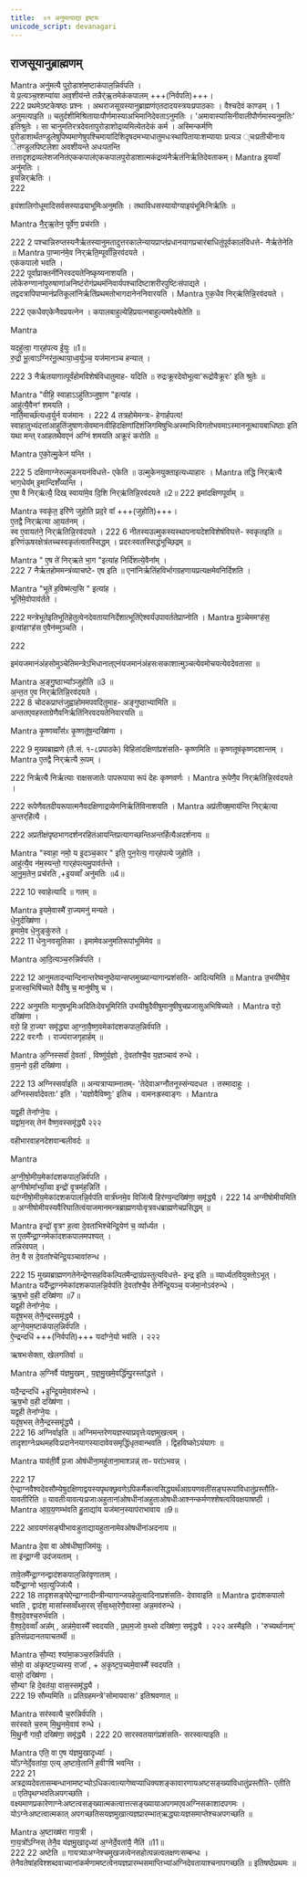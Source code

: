 ```yaml
---
title:  ०१ अनुमत्याद्या इष्टयः
unicode_script: devanagari
---
```


## राजसूयानुब्राह्मणम्‌

Mantra
अनु॑मत्यै पुरो॒डाश॑म॒ष्टाक॑पाल॒न्निर्व॑पति ।  
ये प्र॒त्यञ्च॒श्शम्या॑या अव॒शीय॑न्ते तन्नैर्॑ऋ॒तमेक॑कपालम् +++(निर्वपति)+++।  
222
प्रथमेऽष्टकेषष्ठः प्रश्नः ।
अथराजसूयस्यानुब्राह्मणंएतदादयस्त्रयःप्रपाठकाः । वैश्चदेवं काण्डम् ।
1 अनुमत्याइति ॥ चतुर्दशीमिश्रितायाःपौर्णमास्याअभिमानिदेवताऽनुमतिः । 'अमावास्यासिनीवालीपौर्णमास्यनुमतिः' इतिश्रुतेः । सा चानुमतिरत्रदेवतापुरोडाशोद्रव्यमित्येतदेकं कर्म । अस्मिन्कर्मणि पुरोडाशार्थंतण्डुलेषुपिष्यमाणेषुपश्चिमायांदिशिदृषदमभ्याधातुमधःस्थापितायाःशम्यायाः प्रत्यञ ्चःप्रतीचीनाःय ेतण्डुलपिष्टलेशा अवशीयन्ते अधःपतन्ति                          तत्तादृशद्रव्यलेशजनितंएककपालंएककपालपुरोडाशात्मकंद्रव्यंनैर्ऋतंनिर्ऋतिदेवताकम्।
Mantra
इ॒यव्वाँ अनु॑मतिः ।  
इ॒यन्निर्‌ऋ॑तिः ।  
222

इयंशालिगोधूमादिसर्वसस्याढ्याभूमिःअनुमतिः । तथाविधसस्यायोग्याइयंभूमिःनिर्ऋतिः ॥

Mantra
नै॒र्॒ऋ॒तेन॒ पूर्वे॑ण॒ प्रच॑रति ।  

222
2 पश्चान्निरुप्तस्यनैर्ऋतस्यानुमतादुत्तरकालेन्यायप्राप्तंप्रधानयागप्रचारंबाधितुंपूर्वकालंविधत्ते- नैर्ऋतेनेति ॥
Mantra
पा॒प्मान॑मे॒व निर्‌ऋ॑ति॒म्पूर्वा᳚न्नि॒रव॑दयते ।  
एक॑कपालो भवति ।  
222
पूर्वांप्राक्तनींनिरवदयतेनिष्कृष्यनाशयति । लोकेरुग्णानांपुरुषाणांअनिष्टंरोगंप्रथमंनिवार्यपश्चादिष्टाशरीरपुष्टिःसंपाद्यते । तद्वदत्रापिपाप्मानंप्रतिकूलांनिर्ऋतिंप्रथमतोभागदानेननिवारयति ।
Mantra
ए॒क॒धैव निर्‌ऋ॑तिन्नि॒रव॑दयते ।  

222
एकधैवएकेनैवप्रयत्नेन । कपालबाहुल्येहिप्रयत्नबाहुल्यमपेक्ष्येतेति ॥

Mantra

यदहु॑त्वा॒ गार्‌ह॑पत्य ई॒युः ॥1॥  
रु॒द्रो भू॒त्वाऽग्निर॑नू॒त्थाया॒ध्व॒र्युञ्च॒ यज॑मानञ्च हन्यात् ।  

222
3 नैर्ऋतयागात्पूर्वंहोमविशेषंविधातुमाह- यदिति ॥ रुद्रःक्रूरदेवोभूत्वा'रूद्रोवैक्रूरः' इति श्रुतेः ॥

Mantra
"वीहि॒ स्वाहाऽऽहु॑तिञ्जुषा॒ण "इत्या॑ह ।  
आहु॑त्यै॒वैनꣳ॑ शमयति ।  
नार्ति॒मार्च्छ॑त्यध्व॒र्युर्न यज॑मानः ।
222
4 तत्रहोमेमन्त्रः- हेगार्हपत्य! स्वाहातुभ्यंदत्तांआहुतिंजुषाणःसेवमानःवीहिदक्षिणांदिशंजिगमिषुभिःअस्माभिःविगतोभवमाऽस्माननूत्थायबाधिष्ठाः इति यथा मन्त् रआहतथैवएनं अग्निं शमयति अक्रूरं करोति ॥

Mantra
ए॒को॒ल्मु॒केन॑ यन्ति ।  

222
5 दक्षिणाग्नेरुल्मुकनयनंविधत्ते- एकेति ॥ उल्मुकेनयुक्ताइत्यध्याहारः ।
Mantra
तद्धि निर्‌ऋ॑त्यै भाग॒धेय᳚म् इ॒मान्दिशँ॑य्यन्ति ।  
ए॒षा वै निर्‌ऋ॑त्यै॒ दिख् स्वाया॑मे॒व दि॒शि निर्‌ऋ॑तिन्नि॒रव॑दयते ॥2॥
222
इमांदक्षिणपूर्वाम् ॥

Mantra
स्वकृ॑त॒ इरि॑णे जुहोति प्रद॒रे वा᳚ +++(जुहोति)+++।  
ए॒तद्वै निर्‌ऋ॑त्या आ॒यत॑नम् ।  
स्व ए॒वायत॑ने॒ निर्‌ऋ॑तिन्नि॒रव॑दयते ।
222
6 नीतस्यउल्मुकस्यस्थापनायदेशविशेषंविघत्ते- स्वकृतइति ॥ इरिणंऊषरक्षेत्रंतच्चस्वकृतंत्वतस्सिद्धम् । प्रदरःस्वतस्सिद्धंभूच्छिद्रम् ॥

Mantra
" ए॒ष ते॑ निर्‌ऋते भा॒ग "इत्या॑ह  निर्दि॑शत्ये॒वैना᳚म् ।  
222
7 नैर्ऋतहोममन्त्रंव्याचष्टे- एष इति ॥ एनांनिर्ऋतिंहविर्भागग्रहणायप्रत्यक्षमेवनिर्दिशति ।

Mantra
"भूते॑ ह॒विष्म॑त्य॒सि " इत्या॑ह ।  
भूति॑मे॒वोपाव॑र्तते ।

222
मन्त्रेभूतेइतिभूतिहेतुत्वेनदेवतायानिर्देशात्भूतिंऐश्वर्यंउपावर्ततेप्राप्नोति ।
Mantra
मु॒ञ्चेममꣳह॑स॒ इत्या॑हाꣳह॑स ए॒वैन॑म्मुञ्चति ।  

222

इमंयजमानंअंहसोमुञ्चेतिमन्त्रेऽभिधानात्एनंयजमानंअंहसःसकाशात्मुञ्चत्येवमोचयत्येवदेवतासा ॥

Mantra
अ॒ङ्गु॒ष्ठाभ्या᳚ञ्जुहोति ॥3 ॥  
अ॒न्त॒त ए॒व निर्‌ऋ॑तिन्नि॒रव॑दयते ।  
222
8 चोदकप्राप्तंजुह्वाहोममपवदितुमाह- अङ्गुष्ठाभ्यामिति ॥ अन्ततएवहस्ताग्रेणैवनिर्ऋतिंनिरवदयतेनिवारयति ॥

Mantra
कृ॒ष्णव्वाँस॑ᳵ कृ॒ष्णतू॑ष॒न्दख्षि॑णा ।  

222
9 मुख्यब्राह्मणे (तै.सं. १-८प्रपाठके) विहितांदक्षिणांप्रशंसति- कृष्णमिति ॥ कृष्णतूषंकृष्णदशान्तम् ।
Mantra
ए॒तद्वै निर्‌ऋ॑त्यै रू॒पम् ।  

222
निर्ऋत्यै निर्ऋत्याः राक्षसजातेः पापरूपाया रूपं देहः कृष्णवर्णः ।
Mantra
रू॒पेणै॒व निर्‌ऋ॑तिन्नि॒रव॑दयते ।  

222
रूपेणैवतदीयरूपात्मनैवदक्षिणाद्रव्येणनिर्ऋतिंविनाशयति ।
Mantra
अप्र॑तीख्ष॒माय॑न्ति निर्‌ऋ॑त्या अ॒न्तर्‌हि॑त्यै ।  

222
अप्रतीक्षंपृष्ठभागदर्शनरहितंआयन्तिप्रत्यागच्छन्तिअन्तर्हित्यैअदर्शनाय ॥

Mantra
"स्वाहा॒ नमो॒ य इ॒दञ्च॒कार " इति॒ पुन॒रेत्य॒ गार्‌ह॑पत्ये जुहोति ।  
आहु॑त्यै॒व न॑म॒स्यन्तो॒ गार्‌ह॑पत्यमु॒पाव॑र्तन्ते ।  
आ॒नु॒म॒तेन॒ प्रच॑रति ,+इ॒यव्वाँ अनु॑मतिः ॥4॥  

222
10 स्वाहेत्यादि ॥ गतम् ॥

Mantra
इ॒यमे॒वास्मै॑ रा॒ज्यमनु॑ मन्यते ।  
धे॒नुर्दख्षि॑णा ।  
इ॒मामे॒व धे॒नुङ्कु॑रुते ।  
222
11 धेनुःनवसूतिका । इमामेवअनुमतिरूपांभूमिमेव ॥

Mantra
आ॒दि॒त्यञ्च॒रुन्निर्व॑पति ।  

222
12 आनुमतादन्यान्दिनान्तरेष्वनुष्ठेयान्सप्तमुख्यान्यागान्प्रशंसति- आदित्यमिति ॥
Mantra
उ॒भयी᳚ष्वे॒व प्र॒जास्व॒भिषि॑च्यते दैवी॑षु च॒ मानु॑षीषु च ।  

222
अनुमतिः मानुषभूमिःअदितिःदेवभूमिरिति उभयीषुदैवीषुमानुषीषुचप्रजासुअभिषिच्यते ।
Mantra
वरो॒ दख्षि॑णा ।  
वरो॒ हि रा॒ज्यꣳ समृ॑द्ध्या  आ॒ग्ना॒वै॒ष्ण॒वमेका॑दशकपाल॒न्निर्व॑पति ।  
222
वरःगौः । राज्यंराजगृहार्हम् ॥

Mantra
अ॒ग्निस्सर्वा॑ दे॒वताः᳚ , विष्णु॑र्य॒ज्ञो , दे॒वता᳚श्चै॒व य॒ज्ञञ्चाव॑ रुन्धे ।  
वा॒म॒नो व॒ही दख्षि॑णा ।  

222
13 अग्निस्सर्वाइति ॥ अन्यत्राप्याम्नातम्- 'तेदेवाअग्नौतनूस्संन्यदधत । तस्मादाहुः । अग्निस्सर्वादेवताः' इति । 'यज्ञोवैविष्णुः' इतिच । वामनःह्रस्वाङ्गः ।
Mantra

यद्व॒ही  तेना᳚ग्ने॒यः ।  
यद्वा॑म॒नस्  तेन॑ वैष्ण॒वस्समृ॑द्ध्यै
२२२

वहीभारवाहनदेशवान्बलीवर्दः ॥

Mantra

अ॒ग्नी॒षो॒मीय॒मेका॑दशकपाल॒न्निर्व॑पति ।  
अ॒ग्नीषोमा᳚भ्याँ॒व्वा इन्द्रो॑ वृ॒त्रम॑ह॒न्निति॑ ।  
यद॑ग्नीषो॒मीय॒मेका॑दशकपालन्नि॒र्वप॑ति वार्त्र॑घ्नमे॒व विजि॑त्यै हिर॑ण्य॒न्दख्षि॑णा॒ समृ॑द्ध्यै ।
222
14 अग्नीषोमीयमिति ॥ अग्नीषोमीयस्यवैरिघातित्वंयाजमानमन्त्रब्राह्मणयोःवृत्रवधब्राह्मणेचप्रसिद्धम् ॥

Mantra
इन्द्रो॑ वृ॒त्रꣳ ह॒त्वा  दे॒वता॑भिश्चेन्द्रि॒येण॑ च॒ व्या᳚र्ध्यत ।  
स ए॒तमै᳚न्द्रा॒ग्नमेका॑दशकपालमपश्यत् ।  
तन्निर॑वपत् ।  
तेन॒ वै स दे॒वता᳚श्चेन्द्रि॒यञ्चावा॑रुन्ध ।  

222
15 मुख्यब्राह्मणगतेनेन्द्रेणसहविकल्पितमैन्द्राग्रंप्रस्तुत्यविधत्ते- इन्द्र इति ॥ व्यार्ध्यतवियुक्तोऽभूत् ।
Mantra
यदै᳚न्द्रा॒ग्नमेका॑दशकपालन्नि॒र्वप॑ति  दे॒वता᳚श्चै॒व तेने᳚न्द्रि॒यञ्च॒ यज॑मा॒नोऽव॑रुन्धे ।  
ऋ॒ष॒भो व॒ही दख्षि॑णा ॥7॥  
यद्व॒ही  तेना᳚ग्ने॒यः ।  
यदृ॑ष॒भस्  तेनै॒न्द्रस्समृ॑द्ध्यै ।  
आ॒ग्ने॒यम॒ष्टाक॑पाल॒न्निर्व॑पति ।  
ऐ॒न्द्रन्दधि॑ +++(निर्वपति)+++ यदा᳚ग्ने॒यो भव॑ति ।
२२२

ऋषभःसेक्ता, खेलगतिर्वा ॥

Mantra
अ॒ग्निर्वै य॑ज्ञमु॒खम् , य॒ज्ञ॒मु॒खमे॒वर्द्धि॑म्पु॒रस्ता᳚द्धत्ते ।  

यदै॒न्द्रन्दधि॑ +इ॒न्द्रि॒यमे॒वाव॑रुन्धे ।  
ऋ॒ष॒भो व॒ही दख्षि॑णा ।  
यद्व॒ही   तेना᳚ग्ने॒यः ।  
यदृ॑ष॒भस्  तेनै॒न्द्रस्समृ॑द्ध्यै ।  
222
16 अग्निर्वाइति ॥ अग्निमन्तरेणयज्ञस्याप्रवृत्तेःयज्ञमुखत्वम् । तादृशाग्नेःप्रथमहविःप्रदानेनयागस्यादावेवसमृद्धिंधृतवान्भवति । द्विहविष्कोऽयंयागः ॥

Mantra
याव॑ती॒र्वै प्र॒जा ओष॑धीना॒महु॑ताना॒माश्ञन्न्॑  ताᳶ परा॑ऽभवन्न् ।  

222
17 ऐन्द्राग्नवैश्वदेवसौम्येषुदक्षिणाद्वयस्यपृथक्छ्रवणेऽपिकर्मैकत्वसिद्ध्यर्थंआग्रयणवतींसङ्घरूपांविधातुंप्रस्तौति- यावतीरिति ॥
यावतीःयावत्यःप्रजाःअहुतानांओषधीनांअहुताओषधीःआश्नन्कर्मणश्शेषत्वविवक्षयाषष्ठी ।
Mantra
आ॒ग्र॒य॒णम्भ॑वति हु॒ताद्या॑य  यज॑मान॒स्याप॑राभावाय ॥9॥  

222
आग्रयणंसङ्घीभावःहुताद्यायहुतानामेवओषधीनांअदनाय ॥

Mantra
दे॒वा वा ओष॑धीष्वा॒जिम॑युः ।  
ता इ॑न्द्रा॒ग्नी उद॑जयताम् ।  

तावे॒तमै᳚न्द्रा॒ग्नन्द्वाद॑शकपाल॒न्निर॑वृणाताम् ।  
 यदै᳚न्द्रा॒ग्नो भव॒त्युज्जि॑त्यै ।  
222
18 तादृशसङ्घेऐन्द्राग्नादीन्त्रीन्यागान्जयहेतुत्वादिनाप्रशंसति- देवावाइति ॥
Mantra
द्वाद॑शकपालो भवति ,  द्वाद॑श॒ मासा᳚स्सव्वँथ्स॒रस् सँ॒व्व॒थ्स॒रेणै॒वास्मा॒ अन्न॒मव॑रुन्धे ।  
वै॒श्व॒दे॒वश्च॒रुर्भ॑वति ।  
वै॒श्व॒दे॒वव्वाँ अन्न᳚म् , अन्न॑मे॒वास्मै᳚ स्वदयति  , प्र॒थ॒म॒जो व॒थ्सो दख्षि॑णा॒ समृ॑द्ध्यै ।
२२२
अस्मैइति । 'रुच्यर्थानाम्' इतिसंप्रदानतयाचतर्थी ॥

Mantra
सौ॒म्यꣵ श्या॑मा॒कञ्च॒रुन्निर्व॑पति ।  
सोमो॒ वा अ॑कृष्टप॒च्यस्य॒ राजा᳚ , +
अ॒कृ॒ष्ट॒प॒च्यमे॒वास्मै᳚ स्वदयति ।  
वासो॒ दख्षि॑णा ।  
सौ॒म्यꣳ हि दे॒वत॑या॒ वास॒स्समृ॑द्ध्यै ।  
222
19 सौम्यमिति ॥ प्रतिग्रहमन्त्रे'सोमायवासः' इतिश्रवणात् ॥

Mantra
सर॑स्वत्यै च॒रुन्निर्व॑पति ।  
सर॑स्वते च॒रुम्  मि॒थु॒नमे॒वाव॑ रुन्धे ।  
मि॒थु॒नौ गावौ॒ दख्षि॑णा॒ समृ॑द्ध्यै ।
222
20 सारस्वतयागंप्रशंसति- सरस्वत्याइति ॥

Mantra
एति॒ वा ए॒ष य॑ज्ञमु॒खादृध्याः᳚ ।  
यो᳚ऽग्नेर्दे॒वता॑या॒ एत्य्   अ॒ष्टावे॒तानि॑ ह॒वीꣳषि॑ भवन्ति ।  
222
21 अत्रद्रव्यदेवतासम्बन्धानामष्टभ्योऽधिकत्वात्यागेष्वप्याधिक्यशङ्कावारणायअष्टसङ्ख्यांविधातुंप्रस्तौति- एतीति ॥ एतिपृथग्भवतिअपगच्छति । वक्ष्यमाणप्रकारेणाग्नेःअष्टत्वसङ्ख्यात्मकत्वात्तत्सङ्ख्यायाअपगमएवअग्निसकाशादपगमः । योऽग्नेःअष्टत्वात्मकात् अपगच्छतिसयज्ञमुखात्यज्ञप्रारम्भात्ऋद्ध्याःयज्ञसमाप्तेश्चअपगच्छति ॥

Mantra
अ॒ष्टाख्ष॑रा गाय॒त्री ।  
गा॒य॒त्रो᳚ऽग्निस्
तेनै॒व य॑ज्ञमु॒खादृध्या॑ अ॒ग्नेर्दे॒वता॑यै॒ नैति॑ ॥11॥  
222
22 अष्टेति ॥ गायत्र्याअग्नेश्चमुखजत्वेनसहोत्पन्नत्वलक्षणःसम्बन्धः । तेनैवतेषांहविश्शब्दवाच्यानांकर्मणामष्टत्वेनयज्ञप्रारम्भसमाप्तिभ्यांअग्निदेवतायाश्चनापगच्छति ॥
इतिषष्ठेप्रथमः ॥  
